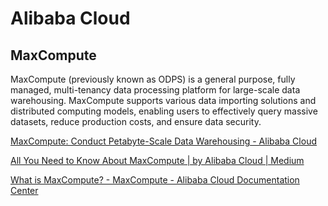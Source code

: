 # Alibaba Cloud

## MaxCompute

MaxCompute (previously known as ODPS) is a general purpose, fully managed, multi-tenancy data processing platform for large-scale data warehousing. MaxCompute supports various data importing solutions and distributed computing models, enabling users to effectively query massive datasets, reduce production costs, and ensure data security.

[MaxCompute: Conduct Petabyte-Scale Data Warehousing - Alibaba Cloud](https://www.alibabacloud.com/en/product/maxcompute?_p_lc=1)

[All You Need to Know About MaxCompute | by Alibaba Cloud | Medium](https://alibaba-cloud.medium.com/all-you-need-to-know-about-maxcompute-ea5238959653)

[What is MaxCompute? - MaxCompute - Alibaba Cloud Documentation Center](https://www.alibabacloud.com/help/en/maxcompute/product-overview/what-is-maxcompute)
